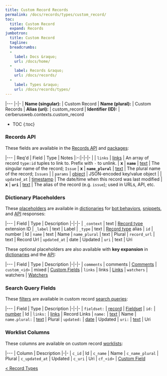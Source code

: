 ```yaml
---
title: Custom Record Records
permalink: /docs/records/types/custom_record/
toc:
  title: Custom Record
  expand: Records
jumbotron:
  title: Custom Record
  tagline: 
  breadcrumbs:
  -
    label: Docs &raquo;
    url: /docs/home/
  -
    label: Records &raquo;
    url: /docs/records/
  -
    label: Types &raquo;
    url: /docs/records/types/
---
```


|---
|-|-
| **Name (singular):** | Custom Record
| **Name (plural):** | Custom Records
| **Alias (uri):** | custom_record
| **Identifier (ID):** | cerberusweb.contexts.custom_record

* TOC
{:toc}

### Records API

These fields are available in the [Records API](/docs/api/endpoints/records/) and [packages](/docs/packages/):

|---
| Req'd | Field | Type | Notes
|:-:|-|-|-
|   | `links` | [links](/docs/records/fields/types/links/) | An array of record `type:id` tuples to link to. Prefix with `-` to unlink. 
| **x** | **`name`** | [text](/docs/records/fields/types/text/) | The singular name of the record; `Issue` 
| **x** | **`name_plural`** | [text](/docs/records/fields/types/text/) | The plural name of the record; `Issues` 
|   | `params` | [object](/docs/records/fields/types/object/) | JSON-encoded key/value object 
|   | `updated_at` | [timestamp](/docs/records/fields/types/timestamp/) | The date/time when this record was last modified 
| **x** | **`uri`** | [text](/docs/records/fields/types/text/) | The alias of the record (e.g. `issue`); used in URLs, API, etc. 

### Dictionary Placeholders

These [placeholders](/docs/bots/scripting/placeholders/) are available in [dictionaries](/docs/bots/behaviors/dictionaries/) for [bot behaviors](/docs/bots/behaviors/), [snippets](/docs/snippets/), and [API](/docs/api/) responses:

|---
| Field | Type | Description
|-|-|-
| `_context` | text | [Record type](/docs/records/types/) extension ID
| `_label` | text | Label
| `_type` | text | [Record type](/docs/records/types/) alias
| `id` | number | Id
| `name` | text | Name
| `name_plural` | text | Plural
| `record_url` | text | Record Url
| `updated_at` | date | Updated
| `uri` | text | Uri

These optional placeholders are also available with **key expansion** in [dictionaries](/docs/bots/behaviors/dictionaries/key-expansion/) and the [API](/docs/api/responses/#expanding-keys-in-api-requests):

|---
| Field | Type | Description
|-|-|-
| `comments` | comments | [Comments](/docs/bots/behaviors/dictionaries/key-expansion/#comments)
| `custom_<id>` | mixed | [Custom Fields](/docs/bots/behaviors/dictionaries/key-expansion/#custom-fields)
| `links` | links | [Links](/docs/bots/behaviors/dictionaries/key-expansion/#links)
| `watchers` | watchers | [Watchers](/docs/bots/behaviors/dictionaries/key-expansion/#watchers)
	
### Search Query Fields

These [filters](/docs/search/filters/) are available in custom record [search queries](/docs/search/):

|---
| Field | Type | Description
|-|-|-
| `fieldset:` | [record](/docs/search/deep-search/) | [Fieldset](/docs/records/types/custom_fieldset/)
| `id:` | [number](/docs/search/filters/numbers/) | Id
| `links:` | [links](/docs/search/filters/links/) | Record Links
| `name:` | [text](/docs/search/filters/text/) | Name
| `name.plural:` | [text](/docs/search/filters/text/) | Plural
| `updated:` | [date](/docs/search/filters/dates/) | Updated
| `uri:` | [text](/docs/search/filters/text/) | Uri
	
### Worklist Columns

These columns are available on custom record [worklists](/docs/worklists/):

|---
| Column | Description
|-|-
| `c_id` | Id
| `c_name` | Name
| `c_name_plural` | Plural
| `c_updated_at` | Updated
| `c_uri` | Uri
| `cf_<id>` | [Custom Field](/docs/records/types/custom_field/)

<div class="section-nav">
	<div class="left">
		<a href="/docs/records/types/" class="prev">&lt; Record Types</a>
	</div>
	<div class="right align-right">
	</div>
</div>
<div class="clear"></div>